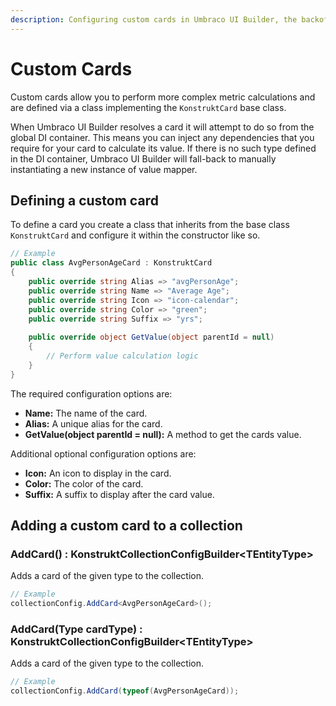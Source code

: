 ```yaml
---
description: Configuring custom cards in Umbraco UI Builder, the backoffice UI builder for Umbraco.
---
```


# Custom Cards

Custom cards allow you to perform more complex metric calculations and are defined via a class implementing the `KonstruktCard` base class.

When Umbraco UI Builder resolves a card it will attempt to do so from the global DI container. This means you can inject any dependencies that you require for your card to calculate its value. If there is no such type defined in the DI container, Umbraco UI Builder will fall-back to manually instantiating a new instance of value mapper.

## Defining a custom card

To define a card you create a class that inherits from the base class `KonstruktCard` and configure it within the constructor like so.

````csharp
// Example
public class AvgPersonAgeCard : KonstruktCard
{
    public override string Alias => "avgPersonAge";
    public override string Name => "Average Age";
    public override string Icon => "icon-calendar";
    public override string Color => "green";
    public override string Suffix => "yrs";
        
    public override object GetValue(object parentId = null)
    {
        // Perform value calculation logic
    }
}
````

The required configuration options are:

* **Name:** The name of the card.
* **Alias:** A unique alias for the card.
* **GetValue(object parentId = null):** A method to get the cards value.

Additional optional configuration options are:

* **Icon:** An icon to display in the card.
* **Color:** The color of the card.
* **Suffix:** A suffix to display after the card value.

## Adding a custom card to a collection

### **AddCard<TCardType>() : KonstruktCollectionConfigBuilder&lt;TEntityType&gt;**

Adds a card of the given type to the collection.

````csharp
// Example
collectionConfig.AddCard<AvgPersonAgeCard>();
````

### **AddCard(Type cardType) : KonstruktCollectionConfigBuilder&lt;TEntityType&gt;**

Adds a card of the given type to the collection.

````csharp
// Example
collectionConfig.AddCard(typeof(AvgPersonAgeCard));
````

